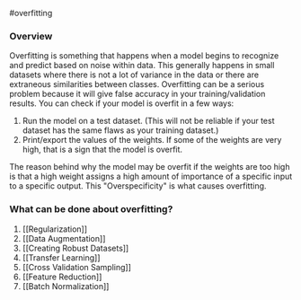 #overfitting 

### Overview
Overfitting is something that happens when a model begins to recognize and predict based on noise within data. This generally happens in small datasets where there is not a lot of variance in the data or there are extraneous similarities between classes.
Overfitting can be a serious problem because it will give false accuracy in your training/validation results. You can check if your model is overfit in a few ways:
1. Run the model on a test dataset. (This will not be reliable if your test dataset has the same flaws as your training dataset.)
2. Print/export the values of the weights. If some of the weights are very high, that is a sign that the model is overfit.

The reason behind why the model may be overfit if the weights are too high is that a high weight assigns a high amount of importance of a specific input to a specific output. This "Overspecificity" is what causes overfitting.


### What can be done about overfitting?
1. [[Regularization]]
2. [[Data Augmentation]]
3. [[Creating Robust Datasets]]
4. [[Transfer Learning]]
5. [[Cross Validation Sampling]]
6. [[Feature Reduction]]
7. [[Batch Normalization]]